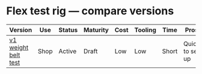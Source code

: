 # Flex test rig — compare versions
| Version | Use | Status | Maturity | Cost | Tooling | Time | Pros | Tradeoffs |
|---|---|---|---|---|---|---|---|---|
| [v1 weight belt test](v1-weight-belt-test.md) | Shop | Active | Draft | Low | Low | Short | Quick to set up | Less precise |
